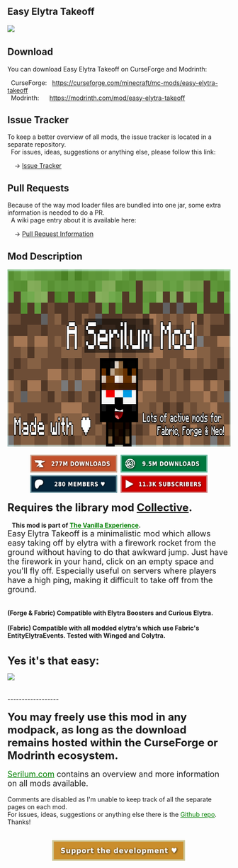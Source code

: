<h2>Easy Elytra Takeoff</h2>

<p><a href="https://github.com/Serilum/Easy-Elytra-Takeoff"><img src="https://serilum.com/assets/data/logo/easy-elytra-takeoff.png"></a></p><h2>Download</h2>

<p>You can download Easy Elytra Takeoff on CurseForge and Modrinth:</p><p>&nbsp;&nbsp;CurseForge: &nbsp;&nbsp;<a href="https://curseforge.com/minecraft/mc-mods/easy-elytra-takeoff">https://curseforge.com/minecraft/mc-mods/easy-elytra-takeoff</a><br>&nbsp;&nbsp;Modrinth: &nbsp;&nbsp;&nbsp;&nbsp;&nbsp;<a href="https://modrinth.com/mod/easy-elytra-takeoff">https://modrinth.com/mod/easy-elytra-takeoff</a></p>

<h2>Issue Tracker</h2>

<p>To keep a better overview of all mods, the issue tracker is located in a separate repository.<br>&nbsp;&nbsp;For issues, ideas, suggestions or anything else, please follow this link:</p>

<p>&nbsp;&nbsp;&nbsp;&nbsp;-> <a href="https://serilum.com/url/issue-tracker">Issue Tracker</a></p>

<h2>Pull Requests</h2>

<p>Because of the way mod loader files are bundled into one jar, some extra information is needed to do a PR.<br>&nbsp;&nbsp;A wiki page entry about it is available here:</p>

<p>&nbsp;&nbsp;&nbsp;&nbsp;-> <a href="https://serilum.com/url/pull-requests">Pull Request Information</a></p>

<h2>Mod Description</h2>

<p style="text-align:center"><a href="https://serilum.com/" rel="nofollow"><img src="https://github.com/Serilum/.cdn/raw/main/description/header/header.png" alt="" width="838" height="400"></a></p>

<p style="text-align:center"><a href="https://curseforge.com/members/serilum/projects" rel="nofollow"><img src="https://raw.githubusercontent.com/Serilum/.data-workflow/main/badges/svg/curseforge.svg" width="200"></a> <a href="https://modrinth.com/user/Serilum" rel="nofollow"><img src="https://raw.githubusercontent.com/Serilum/.data-workflow/main/badges/svg/modrinth.svg" width="200"></a> <a href="https://patreon.com/serilum" rel="nofollow"><img src="https://raw.githubusercontent.com/Serilum/.data-workflow/main/badges/svg/patreon.svg" width="200"></a> <a href="https://youtube.com/@serilum" rel="nofollow"><img src="https://raw.githubusercontent.com/Serilum/.data-workflow/main/badges/svg/youtube.svg" width="200"></a></p>

<p><strong><span style="font-size:24px">Requires the library mod&nbsp;<a style="font-size:24px" href="https://curseforge.com/minecraft/mc-mods/collective" rel="nofollow">Collective</a>.</span></strong><strong>&nbsp;<br><br> &nbsp; &nbsp;This mod is part of <span style="color:#008000"><a style="color:#008000" href="https://curseforge.com/minecraft/modpacks/the-vanilla-experience" rel="nofollow">The Vanilla Experience</a></span>.</strong><br><span style="font-size:18px">Easy Elytra Takeoff is a minimalistic mod which allows easy taking off by elytra with a firework rocket from the ground without having to do that awkward jump. Just have the firework in your hand, click on an empty space and you'll fly off. Especially useful on servers where players have a high ping, making it difficult to take off from the ground.</span><br><strong><br><br><span style="font-size:14px">(Forge &amp; Fabric) Compatible with Elytra Boosters and Curious Elytra.<br><br>(Fabric) Compatible with all modded elytra's which use Fabric's EntityElytraEvents. Tested with Winged and Colytra.</span><br><br><br><span style="font-size:24px">Yes it's that easy:</span></strong></p>

<div class="spoiler">

<p><picture><img src="https://github.com/Serilum/.cdn/raw/main/projects/easy-elytra-takeoff/a.gif"></picture></p>

</div>

<p><br>------------------<br><br><span style="font-size:24px"><strong>You may freely use this mod in any modpack, as long as the download remains hosted within the CurseForge or Modrinth ecosystem.</strong></span><br><br><span style="font-size:18px"><a style="font-size:18px;color:#008000" href="https://serilum.com/" rel="nofollow">Serilum.com</a> contains an overview and more information on all mods available.</span><br><br><span style="font-size:14px">Comments are disabled as I'm unable to keep track of all the separate pages on each mod.</span><span style="font-size:14px"><br>For issues, ideas, suggestions or anything else there is the&nbsp;<a style="font-size:14px;color:#008000" href="https://github.com/Serilum/.issue-tracker" rel="nofollow">Github repo</a>. Thanks!</span><span style="font-size:6px"><br><br></span></p>

<p style="text-align:center"><a href="https://serilum.com/donate" rel="nofollow"><img src="https://github.com/Serilum/.cdn/raw/main/description/projects/support.svg" alt="" width="306" height="50"></a></p>